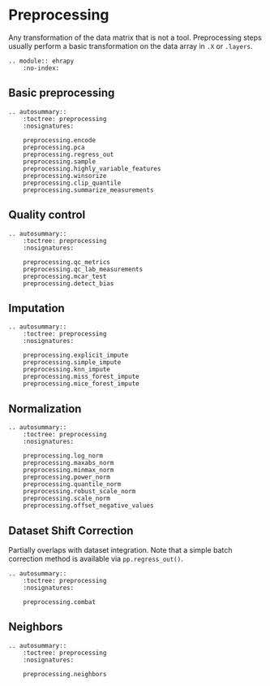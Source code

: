 # Preprocessing

Any transformation of the data matrix that is not a tool.
Preprocessing steps usually perform a basic transformation on the data array in `.X` or `.layers`.

```{eval-rst}
.. module:: ehrapy
    :no-index:
```

## Basic preprocessing

```{eval-rst}
.. autosummary::
    :toctree: preprocessing
    :nosignatures:

    preprocessing.encode
    preprocessing.pca
    preprocessing.regress_out
    preprocessing.sample
    preprocessing.highly_variable_features
    preprocessing.winsorize
    preprocessing.clip_quantile
    preprocessing.summarize_measurements
```

## Quality control

```{eval-rst}
.. autosummary::
    :toctree: preprocessing
    :nosignatures:

    preprocessing.qc_metrics
    preprocessing.qc_lab_measurements
    preprocessing.mcar_test
    preprocessing.detect_bias
```

## Imputation

```{eval-rst}
.. autosummary::
    :toctree: preprocessing
    :nosignatures:

    preprocessing.explicit_impute
    preprocessing.simple_impute
    preprocessing.knn_impute
    preprocessing.miss_forest_impute
    preprocessing.mice_forest_impute
```

## Normalization

```{eval-rst}
.. autosummary::
    :toctree: preprocessing
    :nosignatures:

    preprocessing.log_norm
    preprocessing.maxabs_norm
    preprocessing.minmax_norm
    preprocessing.power_norm
    preprocessing.quantile_norm
    preprocessing.robust_scale_norm
    preprocessing.scale_norm
    preprocessing.offset_negative_values
```

## Dataset Shift Correction

Partially overlaps with dataset integration. Note that a simple batch correction method is available via `pp.regress_out()`.

```{eval-rst}
.. autosummary::
    :toctree: preprocessing
    :nosignatures:

    preprocessing.combat
```

## Neighbors

```{eval-rst}
.. autosummary::
    :toctree: preprocessing
    :nosignatures:

    preprocessing.neighbors
```
